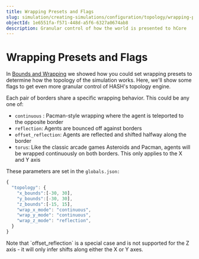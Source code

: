 ```yaml
---
title: Wrapping Presets and Flags
slug: simulation/creating-simulations/configuration/topology/wrapping-presets-and-flags
objectId: 1e6551fa-f571-448d-a5f6-6327a0674ab8
description: Granular control of how the world is presented to hCore
---
```


# Wrapping Presets and Flags

In [Bounds and Wrapping](/docs/simulation/creating-simulations/configuration/topology/bounds-and-wrapping) we showed how you could set wrapping presets to determine how the topology of the simulation works. Here, we'll show some flags to get even more granular control of HASH's topology engine.

Each pair of borders share a specific wrapping behavior. This could be any one of:

* `continuous` : Pacman-style wrapping where the agent is teleported to the opposite border
* `reflection`: Agents are bounced off against borders
* `offset_reflection`: Agents are reflected and shifted halfway along the border
* `torus`: Like the classic arcade games Asteroids and Pacman, agents will be wrapped continuously on both borders. This only applies to the X and Y axis

These parameters are set in the `globals.json:`

```javascript
{
  "topology": {
    "x_bounds":[-30, 30],
    "y_bounds":[-30, 30],
    "z_bounds":[-15, 15],
    "wrap_x_mode": "continuous",
    "wrap_y_mode": "continuous",
    "wrap_z_mode": "reflection",
  }
}
```

<Hint style="warning">
Note that `offset_reflection` is a special case and is not supported for the Z axis - it will only infer shifts along either the X or Y axes.
</Hint>
